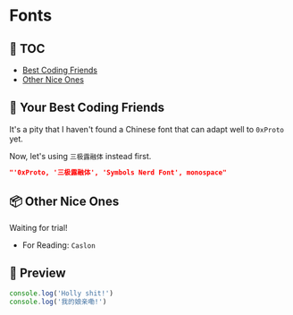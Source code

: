 # Fonts

## 📝 TOC

- [Best Coding Friends](#coding)
- [Other Nice Ones](#other)

## 👫 Your Best Coding Friends <a name='coding'></a>

It's a pity that I haven't found a Chinese font that can adapt well to `0xProto` yet.

Now, let's using `三极露融体` instead first.

```json
"'0xProto, '三极露融体', 'Symbols Nerd Font', monospace"
```

## 📦 Other Nice Ones <a name="other"></a>

Waiting for trial!

- For Reading: `Caslon`

## 📑 Preview

```js
console.log('Holly shit!')
console.log('我的娘亲嘞!')
```
